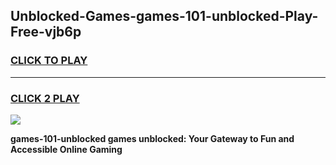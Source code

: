 
## Unblocked-Games-games-101-unblocked-Play-Free-vjb6p
<h3>
<a href="https://premium76.site?title=games-101-unblocked&ref=18A1">CLICK TO PLAY</a></h3>
<hr>

<h3>
<a href="https://premium76.site?title=games-101-unblocked&ref=18A1">CLICK 2 PLAY</a>
  
</h3>

<a href="https://premium76.site?title=games-101-unblocked&ref=18A1"><img src="https://clearcache.store/games.png"></a>


**games-101-unblocked games unblocked: Your Gateway to Fun and Accessible Online Gaming**
